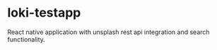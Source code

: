 # loki-testapp
React native application with unsplash rest api integration and search functionality.
